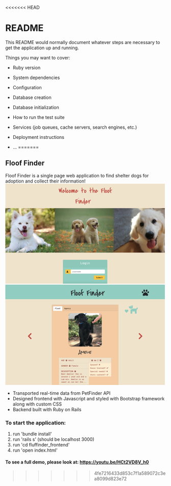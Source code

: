 <<<<<<< HEAD
# README

This README would normally document whatever steps are necessary to get the
application up and running.

Things you may want to cover:

* Ruby version

* System dependencies

* Configuration

* Database creation

* Database initialization

* How to run the test suite

* Services (job queues, cache servers, search engines, etc.)

* Deployment instructions

* ...
=======
## Floof Finder
Floof Finder is a single page web application to find shelter dogs for adoption and collect their information!
<img src='./Images/ff1.png' alt="demo1" width="500px" /> <img src='./Images/ff2.png' alt="demo2" width="500px" /> 

 - Transported real-time data from PetFinder API
 - Designed frontend with Javascript and styled with Bootstrap framework along with custom CSS
 - Backend built with Ruby on Rails

 ### To start the application:
  1. run 'bundle install'
  2. run 'rails s' (should be localhost 3000)
  3. run 'cd fluffinder_frontend'
  4. run 'open index.html'

#### To see a full demo, please look at: https://youtu.be/HCt2VD8V_h0


>>>>>>> 4fe7216433d853c7f1a589072c3ea8099d823e72
